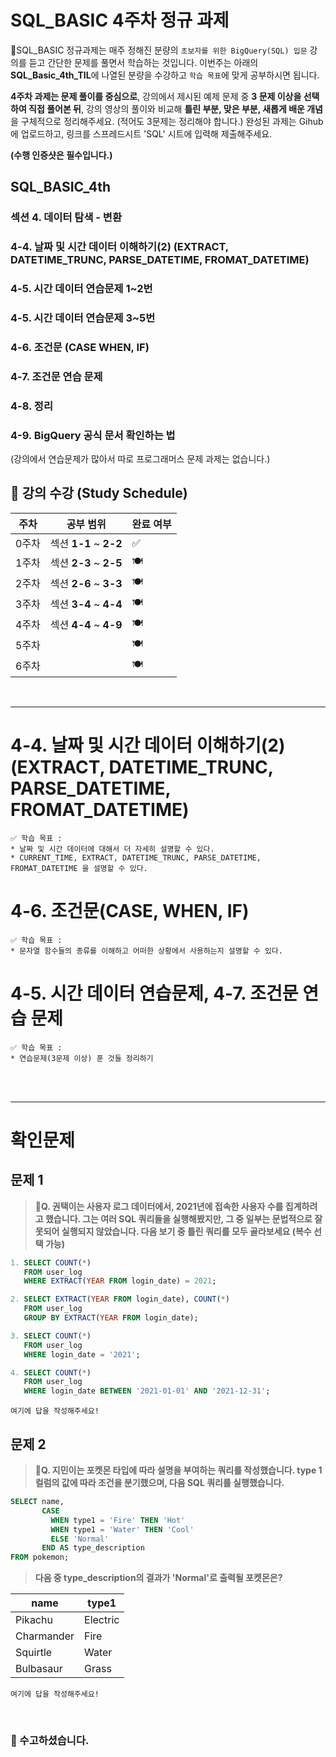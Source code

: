 # SQL_BASIC 4주차 정규 과제 

📌SQL_BASIC 정규과제는 매주 정해진 분량의 `초보자를 위한 BigQuery(SQL) 입문` 강의를 듣고 간단한 문제를 풀면서 학습하는 것입니다. 이번주는 아래의 **SQL_Basic_4th_TIL**에 나열된 분량을 수강하고 `학습 목표`에 맞게 공부하시면 됩니다.

**4주차 과제는 문제 풀이를 중심으로**, 강의에서 제시된 예제 문제 중 **3 문제 이상을 선택하여 직접 풀어본 뒤**, 강의 영상의 풀이와 비교해 **틀린 부분, 맞은 부분, 새롭게 배운 개념**을 구체적으로 정리해주세요. (적어도 3문제는 정리해야 합니다.) 완성된 과제는 Gihub에 업로드하고, 링크를 스프레드시트 'SQL' 시트에 입력해 제출해주세요.

**(수행 인증샷은 필수입니다.)** 

## SQL_BASIC_4th

### 섹션 4. 데이터 탐색 - 변환

### 4-4. 날짜 및 시간 데이터 이해하기(2) (EXTRACT, DATETIME_TRUNC, PARSE_DATETIME, FROMAT_DATETIME)

### 4-5. 시간 데이터 연습문제 1~2번

### 4-5. 시간 데이터 연습문제 3~5번

### 4-6. 조건문 (CASE WHEN, IF)

### 4-7. 조건문 연습 문제

### 4-8. 정리

### 4-9. BigQuery 공식 문서 확인하는 법

(강의에서 연습문제가 많아서 따로 프로그래머스 문제 과제는 없습니다.)



## 🏁 강의 수강 (Study Schedule)

| 주차  | 공부 범위              | 완료 여부 |
| ----- | ---------------------- | --------- |
| 0주차 | 섹션 **1-1** ~ **2-2** | ✅         |
| 1주차 | 섹션 **2-3** ~ **2-5** | 🍽️         |
| 2주차 | 섹션 **2-6** ~ **3-3** | 🍽️         |
| 3주차 | 섹션 **3-4** ~ **4-4** | 🍽️         |
| 4주차 | 섹션 **4-4** ~ **4-9** | 🍽️         |
| 5주차 |                        | 🍽️         |
| 6주차 |                        | 🍽️         |

<br>



<!-- 여기까진 그대로 둬 주세요-->

---

# 4-4. 날짜 및 시간 데이터 이해하기(2) (EXTRACT, DATETIME_TRUNC, PARSE_DATETIME, FROMAT_DATETIME)

~~~
✅ 학습 목표 :
* 날짜 및 시간 데이터에 대해서 더 자세히 설명할 수 있다. 
* CURRENT_TIME, EXTRACT, DATETIME_TRUNC, PARSE_DATETIME, FROMAT_DATETIME 을 설명할 수 있다. 
~~~

<!-- 새롭게 배운 내용을 자유롭게 정리해주세요.-->



# 4-6. 조건문(CASE, WHEN, IF)

~~~
✅ 학습 목표 :
* 문자열 함수들의 종류를 이해하고 어떠한 상황에서 사용하는지 설명할 수 있다. 
~~~

<!-- 새롭게 배운 내용을 자유롭게 정리해주세요.-->



 # 4-5. 시간 데이터 연습문제, 4-7. 조건문 연습 문제 

~~~
✅ 학습 목표 :
* 연습문제(3문제 이상) 푼 것들 정리하기
~~~

<!-- 새롭게 배운 내용을 자유롭게 정리해주세요.-->



<br>

<br>

---

# 확인문제

## 문제 1

> **🧚Q. 권택이는 사용자 로그 데이터에서, 2021년에 접속한 사용자 수를  집계하려고 했습니다. 그는 여러 SQL 쿼리들을 실행해봤지만, 그 중 일부는 문법적으로 잘못되어 실행되지 않았습니다. 다음 보기 중 틀린 쿼리를 모두 골라보세요 (복수 선택 가능)**

~~~sql
1. SELECT COUNT(*)  
   FROM user_log  
   WHERE EXTRACT(YEAR FROM login_date) = 2021;

2. SELECT EXTRACT(YEAR FROM login_date), COUNT(*)  
   FROM user_log  
   GROUP BY EXTRACT(YEAR FROM login_date);

3. SELECT COUNT(*)  
   FROM user_log  
   WHERE login_date = '2021';

4. SELECT COUNT(*)  
   FROM user_log  
   WHERE login_date BETWEEN '2021-01-01' AND '2021-12-31';
~~~



~~~
여기에 답을 작성해주세요!
~~~



## 문제 2

> **🧚Q. 지민이는 포켓몬 타입에 따라 설명을 부여하는 쿼리를 작성했습니다. type 1 컬럼의 값에 따라 조건을 분기했으며, 다음 SQL 쿼리를 실행했습니다.**

~~~sql
SELECT name,
       CASE 
         WHEN type1 = 'Fire' THEN 'Hot'
         WHEN type1 = 'Water' THEN 'Cool'
         ELSE 'Normal'
       END AS type_description
FROM pokemon;
~~~

> **다음 중 type_description의 결과가 'Normal'로 출력될 포켓몬은?**

| **name**   | **type1** |
| ---------- | --------- |
| Pikachu    | Electric  |
| Charmander | Fire      |
| Squirtle   | Water     |
| Bulbasaur  | Grass     |



~~~
여기에 답을 작성해주세요!
~~~



<br>

### 🎉 수고하셨습니다.







